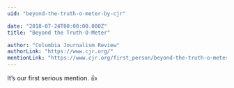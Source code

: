 ```yaml
---
uid: "beyond-the-truth-o-meter-by-cjr"

date: "2018-07-24T00:00:00.000Z"
title: "Beyond the Truth-O-Meter"

author: "Columbia Journalism Review"
authorLink: "https://www.cjr.org/"
mentionLink: "https://www.cjr.org/first_person/beyond-the-truth-o-meter.php"
---
```


It’s our first serious mention. :thumbsup:
